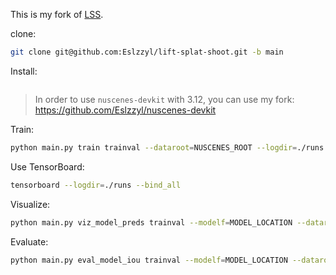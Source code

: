 This is my fork of [LSS](https://github.com/nv-tlabs/lift-splat-shoot).

clone:
```bash
git clone git@github.com:Eslzzyl/lift-splat-shoot.git -b main
```

Install:
```bash

```

> In order to use `nuscenes-devkit` with 3.12, you can use my fork: https://github.com/Eslzzyl/nuscenes-devkit

Train:
```bash
python main.py train trainval --dataroot=NUSCENES_ROOT --logdir=./runs --gpuid=0
```

Use TensorBoard:
```bash
tensorboard --logdir=./runs --bind_all
```

Visualize:
```bash
python main.py viz_model_preds trainval --modelf=MODEL_LOCATION --dataroot=NUSCENES_ROOT --map_folder=NUSCENES_MAP_ROOT
```

Evaluate:
```bash
python main.py eval_model_iou trainval --modelf=MODEL_LOCATION --dataroot=NUSCENES_ROOT
```